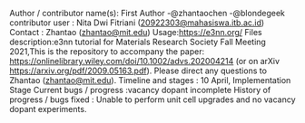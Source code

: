 Author / contributor name(s):
First Author 
-@zhantaochen
-@blondegeek
contributor user : Nita Dwi Fitriani (20922303@mahasiswa.itb.ac.id)
Contact : Zhantao (zhantao@mit.edu)
Usage:https://e3nn.org/
Files description:e3nn tutorial for Materials Research Society Fall Meeting 2021,This is the repository to accompany the paper: https://onlinelibrary.wiley.com/doi/10.1002/advs.202004214 (or on arXiv https://arxiv.org/pdf/2009.05163.pdf). Please direct any questions to Zhantao (zhantao@mit.edu).
Timeline and stages : 10 April, Implementation Stage
Current bugs / progress :vacancy dopant incomplete
History of progress / bugs fixed : Unable to perform unit cell upgrades and no vacancy dopant experiments.